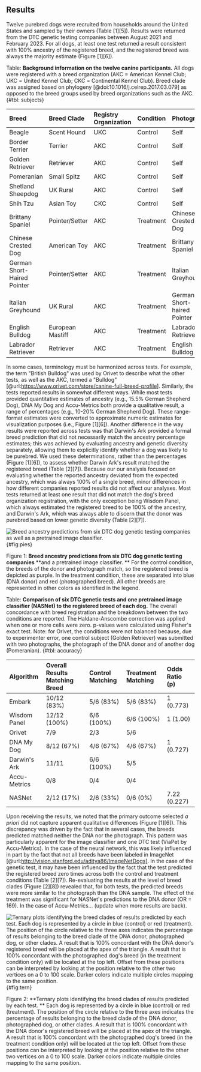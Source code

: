 ## Results

Twelve purebred dogs were recruited from households around the United States and sampled by their owners (Table [1][5]).
Results were returned from the DTC genetic testing companies between August 2021 and February 2023.
For all dogs, at least one test returned a result consistent with 100% ancestry of the registered breed, and the registered breed was always the majority estimate (Figure [1][6]).

Table: **Background information on the twelve canine participants.**
All dogs were registered with a breed organization (AKC = American Kennel Club; UKC = United Kennel Club; CKC = Continental Kennel Club). 
Breed clade was assigned based on phylogeny [@doi:10.1016/j.celrep.2017.03.079] as opposed to the breed groups used by breed organizations such as the AKC.
{#tbl: subjects}

| Breed                       | Breed Clade      | Registry Organization   | Condition   |    Photograph               |
|:----------------------------|:-----------------|:------------------------|:------------|:----------------------------|
| Beagle                      | Scent Hound      | UKC                     | Control     | Self                        |
| Border Terrier              | Terrier          | AKC                     | Control     | Self                        |
| Golden Retriever            | Retriever        | AKC                     | Control     | Self                        |
| Pomeranian                  | Small Spitz      | AKC                     | Control     | Self                        |
| Shetland Sheepdog           | UK Rural         | AKC                     | Control     | Self                        |
| Shih Tzu                    | Asian Toy        | CKC                     | Control     | Self                        |
| Brittany Spaniel            | Pointer/Setter   | AKC                     | Treatment   | Chinese Crested Dog         |
| Chinese Crested Dog         | American Toy     | AKC                     | Treatment   | Brittany Spaniel            |
| German Short-Haired Pointer | Pointer/Setter   | AKC                     | Treatment   | Italian Greyhound           |
| Italian Greyhound           | UK Rural         | AKC                     | Treatment   | German Short-haired Pointer |
| English Bulldog             | European Mastiff | AKC                     | Treatment   | Labrador Retriever          |
| Labrador Retriever          | Retriever        | AKC                     | Treatment   | English Bulldog             |

In some cases, terminology must be harmonized across tests.
For example, the term "British Bulldog" was used by Orivet to describe what the other tests, as well as the AKC, termed a "Bulldog" [@url:https://www.orivet.com/store/canine-full-breed-profile].
Similarly, the tests reported results in somewhat different ways.
While most tests provided quantitative estimates of ancestry (e.g., 15.5% German Shepherd Dog), DNA My Dog and Accu-Metrics both provide a qualitative result, a range of percentages (e.g., 10-20% German Shepherd Dog).
These range-format estimates were converted to approximate numeric estimates for visualization purposes (i.e., Figure [1][6]).
Another difference in the way results were reported across tests was that Darwin's Ark provided a formal breed prediction that did not necessarily match the ancestry percentage estimates; this was achieved by evaluating ancestry and genetic diversity separately, allowing them to explicitly identify whether a dog was likely to be purebred.
We used these determinations, rather than the percentages (Figure [1][6]), to assess whether Darwin Ark's result matched the registered breed (Table [2][7]).
Because our our analysis focused on evaluating whether the reported ancestry deviated from the expected ancestry, which was always 100% of a single breed, minor differences in how different companies reported results did not affect our analyses.
Most tests returned at least one result that did not match the dog's breed organization registration, with the only exception being Wisdom Panel, which always estimated the registered breed to be 100% of the ancestry, and Darwin's Ark, which was always able to discern that the donor was purebred based on lower genetic diversity (Table [2][7]).

![Breed ancestry predictions from six DTC dog genetic testing companies as well as a pretrained image classifier.
](image.png){#fig:pies}

Figure 1: **Breed ancestry predictions from six DTC dog genetic testing companies** **and a pretrained image classifier.
** For the control condition, the breeds of the donor and photograph match, so the registered breed is depicted as purple.
In the treatment condition, these are separated into blue (DNA donor) and red (photographed breed).
All other breeds are represented in other colors as identified in the legend.

Table: **Comparison of six DTC genetic tests and one pretrained image classifier (NASNet) to the registered breed of each dog.**
The overall concordance with breed registration and the breakdown between the two conditions are reported. 
The Haldane-Anscombe correction was applied when one or more cells were zero. 
p-values were calculated using Fisher's exact test. 
Note: for Orivet, the conditions were not balanced because, due to experimenter error, one control subject (Golden Retriever) was submitted with two photographs, the photograph of the DNA donor and of another dog (Pomeranian).
{#tbl: accuracy}

| Algorithm    | Overall Results Matching Breed   | Control Matching   | Treatment Matching   |    Odds Ratio (p)   |
|:-------------|:---------------------------------|:-------------------|:---------------------|:--------------------|
| Embark       | 10/12 (83%)                      | 5/6 (83%)          | 5/6 (83%)            | 1 (0.773)           |
| Wisdom Panel | 12/12 (100%)                     | 6/6 (100%)         | 6/6 (100%)           | 1 (1.00)            |
| Orivet       | 7/9                              | 2/3                | 5/6                  |                     |
| DNA My Dog   | 8/12 (67%)                       | 4/6 (67%)          | 4/6 (67%)            | 1 (0.727)           |
| Darwin's Ark | 11/11                            | 6/6 (100%)         | 5/5                  |                     |
| Accu-Metrics | 0/8                              | 0/4                | 0/4                  |                     |
| NASNet       | 2/12 (17%)                       | 2/6 (33%)          | 0/6 (0%)             | 7.22 (0.227)        |

Upon receiving the results, we noted that the primary outcome selected *a priori* did not capture apparent qualitative differences (Figure [1][6]).
This discrepancy was driven by the fact that in several cases, the breeds predicted matched neither the DNA nor the photograph.
This pattern was particularly apparent for the image classifier and one DTC test (ViaPet by Accu-Metrics).
In the case of the neural network, this was likely influenced in part by the fact that not all breeds have been labeled in ImageNet [@url:http://vision.stanford.edu/aditya86/ImageNetDogs].
In the case of the genetic test, it may have been influenced by the fact that the test predicted the registered breed zero times across both the control and treatment conditions (Table [2][7]).
Re-evaluating the results at the level of breed clades (Figure [2][8]) revealed that, for both tests, the predicted breeds were more similar to the photograph than the DNA sample.
The effect of the treatment was significant for NASNet's predictions to the DNA donor (OR = 169).
In the case of Accu-Metrics... (update when more results are back).

![Ternary plots identifying the breed clades of results predicted by each test. 
Each dog is represented by a circle in blue (control) or red (treatment). 
The position of the circle relative to the three axes indicates the percentage of results belonging to the breed clade of the DNA donor, photographed dog, or other clades. 
A result that is 100% concordant with the DNA donor's registered breed will be placed at the apex of the triangle. 
A result that is 100% concordant with the photographed dog's breed (in the treatment condition only) will be located at the top left. 
Offset from these positions can be interpreted by looking at the position relative to the other two vertices on a 0 to 100 scale. 
Darker colors indicate multiple circles mapping to the same position.
](image.png){#fig:tern}

Figure 2: **Ternary plots identifying the breed clades of results predicted by each test.
** Each dog is represented by a circle in blue (control) or red (treatment).
The position of the circle relative to the three axes indicates the percentage of results belonging to the breed clade of the DNA donor, photographed dog, or other clades.
A result that is 100% concordant with the DNA donor's registered breed will be placed at the apex of the triangle.
A result that is 100% concordant with the photographed dog's breed (in the treatment condition only) will be located at the top left.
Offset from these positions can be interpreted by looking at the position relative to the other two vertices on a 0 to 100 scale.
Darker colors indicate multiple circles mapping to the same position.

